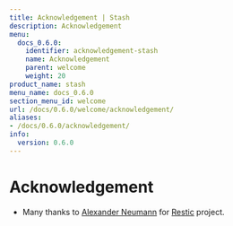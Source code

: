 ```yaml
---
title: Acknowledgement | Stash
description: Acknowledgement
menu:
  docs_0.6.0:
    identifier: acknowledgement-stash
    name: Acknowledgement
    parent: welcome
    weight: 20
product_name: stash
menu_name: docs_0.6.0
section_menu_id: welcome
url: /docs/0.6.0/welcome/acknowledgement/
aliases:
- /docs/0.6.0/acknowledgement/
info:
  version: 0.6.0
---
```


# Acknowledgement
 - Many thanks to [Alexander Neumann](https://github.com/fd0) for [Restic](https://restic.net) project.
